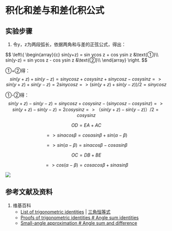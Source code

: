# 积化和差与和差化积公式

## 实验步骤

1. 令y，z为两段弧长，依据两角和与差的正弦公式，得出：

$$
\left\\{ 
    \begin{array}{c}
        sin(y+z) = sin ycos z + cos ysin z &\text{①}\\\\ 
        sin(y-z) = sin ycos z - cos ysin z &\text{②}\\\\ 
    \end{array}
\right. 
$$

①+②得：
$$
sin(y+z) + sin(y-z) = sin ycos z + cos ysin z + sin ycos z - cos ysin z
=> sin(y+z) + sin(y-z) = 2sin ycos z
=> (sin(y+z) + sin(y-z))/2 = sin ycos z
$$

①-②得：
$$
sin(y+z) - sin(y-z) = sin ycos z + cos ysin z - (sin ycos z - cos ysin z)
=> sin(y+z) - sin(y-z) = 2cos ysin z
=> （sin(y+z) - sin(y-z)）/2 = cos ysin z
$$

$$ OD=EA+AC $$

$$ => sin α cos β= cos α sin β + sin(α-β) $$

$$ => sin(α-β)= sin α cos β - cos α sin β $$

$$ OC=DB+BE $$ 

$$ => cos(α-β) = cos α cos β + sin α sin β $$

![](/images/欧几里得几何/三角学/三角恒等式/积化和差与和差化积公式/1a1.jpg)

## 参考文献及资料

1. 维基百科
	- [List of trigonometric identities](https://en.wikipedia.org/wiki/List_of_trigonometric_identities) | [三角恒等式](https://zh.wikipedia.org/wiki/%E4%B8%89%E8%A7%92%E6%81%92%E7%AD%89%E5%BC%8F#%E8%A7%92%E7%9A%84%E5%92%8C%E5%B7%AE%E6%81%92%E7%AD%89%E5%BC%8F) 
	- [Proofs of trigonometric identities # Angle sum identities](https://en.wikipedia.org/wiki/Proofs_of_trigonometric_identities#Angle_sum_identities) 
	- [Small-angle approximation # Angle sum and difference](https://en.wikipedia.org/wiki/Small-angle_approximation#Angle_sum_and_difference) 


